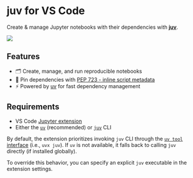 # juv for VS Code

Create & manage Jupyter notebooks with their dependencies with
[**juv**](https://github.com/manzt/juv).

![](https://github.com/user-attachments/assets/c3b068f1-ec7a-4fb8-8542-eeb264d2935a)

## Features

- 🗂️ Create, manage, and run reproducible notebooks
- 📌 Pin dependencies with
  [PEP 723 - inline script metadata](https://peps.python.org/pep-0723)
- ⚡ Powered by [uv](https://docs.astral.sh/uv/) for fast dependency management

## Requirements

- VS Code
  [Jupyter extension](https://marketplace.visualstudio.com/items?itemName=ms-toolsai.jupyter)
- Either the [`uv`](https://github.com/astral-sh/uv) (recommended) or
  [`juv`](https://github.com/manzt/juv) CLI

By default, the extension prioritizes invoking `juv` CLI through the
[`uv tool` interface](https://docs.astral.sh/uv/concepts/tools/#the-uv-tool-interface)
(i.e., `uvx juv`). If `uv` is not available, it falls back to calling `juv`
directly (if installed globally).

To override this behavior, you can specify an explicit `juv` executable in the
extension settings.
